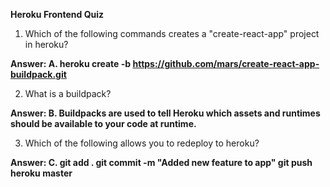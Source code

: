 **Heroku Frontend Quiz**


1. Which of the following commands creates a "create-react-app" project in heroku?

**Answer: A. heroku create -b https://github.com/mars/create-react-app-buildpack.git**

2. What is a buildpack?

**Answer: B. Buildpacks are used to tell Heroku which assets and runtimes should be available to your code at runtime.**

3. Which of the following allows you to redeploy to heroku?

**Answer: C.
git add .
git commit -m "Added new feature to app"
git push heroku master**
